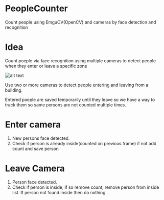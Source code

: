 # PeopleCounter
Count people using EmguCV(OpenCV) and cameras by face detection and recognition

# Idea
Count poeple via face recognition using multiple cameras to detect people when they enter or leave a specific zone

![alt text](https://s24.postimg.cc/4vl7m5clh/Untitled.png "")


Use two or more cameras to detect people entering and leaving from a building.

Entered poeple are saved temporarily until they leave so we have a way to track them so same persons are not counted multiple times.

# Enter camera
1. New persons face detected.
2. Check if person is already inside(counted on previous frame) if not add count and save person

# Leave Camera
1. Person face detected.
2. Check if person is inside, if so remove count, remove person from inside list. If person not found inside then do nothing

